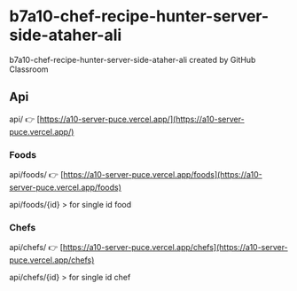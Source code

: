 # b7a10-chef-recipe-hunter-server-side-ataher-ali
b7a10-chef-recipe-hunter-server-side-ataher-ali created by GitHub Classroom

## Api
api/ 👉 [https://a10-server-puce.vercel.app/](https://a10-server-puce.vercel.app/)

### Foods
api/foods/ 👉 [https://a10-server-puce.vercel.app/foods](https://a10-server-puce.vercel.app/foods)

api/foods/{id} > for single id food

### Chefs
api/chefs/ 👉 [https://a10-server-puce.vercel.app/chefs](https://a10-server-puce.vercel.app/chefs)

api/chefs/{id} > for single id chef
